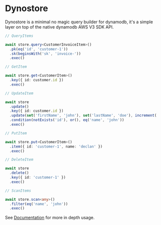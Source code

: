 # Dynostore

Dynostore is a minimal no magic query builder for dynamodb, it's a simple layer on top of the native dynamodb AWS V3 SDK
API.

```ts
// QueryItems

await store.query<CustomerInvoiceItem>()
  .pk(eq('id', 'customer-1'))
  .sk(beginsWith('sk', 'invoice-'))
  .exec()
```

```ts
// GetItem

await store.get<CustomerItem>()
  .key({ id: customer.id })
  .exec()
```

```ts
// UpdateItem

await store
  .update()
  .key({ id: customer.id })
  .update(set('firstName', 'john'), set('lastName', 'doe'), increment('version', 1))
  .condition(notExists('id'), or(), eq('name', 'john'))
  .exec()
```

```ts
// PutItem

await store.put<CustomerItem>()
  .item({ id: 'customer-1', name: 'declan' })
  .exec()
```

```ts
// DeleteItem

await store
  .delete()
  .key({ id: 'customer-1' })
  .exec()
```

```ts
// ScanItems

await store.scan<any>()
  .filter(eq('name', 'john'))
  .exec()
```

See  [Documentation](https://declanprice.github.io/dynostore/) for more in depth usage.

 


